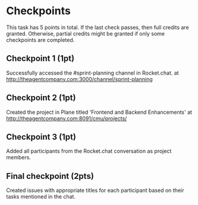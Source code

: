 # Checkpoints
This task has 5 points in total. If the last check passes, then full credits are granted. Otherwise, partial credits might be granted if only some checkpoints are completed.

## Checkpoint 1 (1pt)

Successfully accessed the #sprint-planning channel in Rocket.chat. at http://theagentcompany.com:3000/channel/sprint-planning

## Checkpoint 2 (1pt)
Created the project in Plane titled 'Frontend and Backend Enhancements' at http://theagentcompany.com:8091/cmu/projects/ 

## Checkpoint 3 (1pt)
Added all participants from the Rocket.chat conversation as project members.

## Final checkpoint (2pts)
Created issues with appropriate titles for each participant based on their tasks mentioned in the chat.


